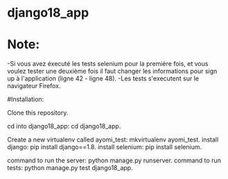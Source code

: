 # django18_app

# Note:
-Si vous avez éxecuté les tests selenium pour la première fois, et vous voulez tester une deuxième fois il faut changer les informations pour sign up à l'application (ligne 42 - ligne 48).
-Les tests s'executent sur le navigateur Firefox.

#Installation:

Clone this repository.

cd into django18_app: cd django18_app.

Create a new virtualenv called ayomi_test: mkvirtualenv ayomi_test.
install django: pip install django==1.8.
install selenium: pip install selenium.

command to run the server: python manage.py runserver.
command to run tests: python manage.py test django18_app.
